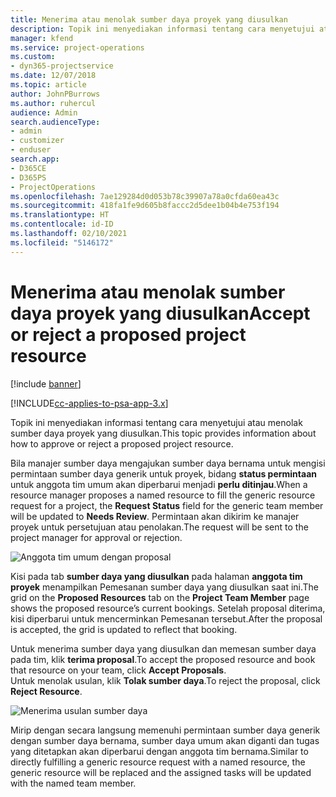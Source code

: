 ```yaml
---
title: Menerima atau menolak sumber daya proyek yang diusulkan
description: Topik ini menyediakan informasi tentang cara menyetujui atau menolak sumber daya proyek yang diusulkan.
manager: kfend
ms.service: project-operations
ms.custom:
- dyn365-projectservice
ms.date: 12/07/2018
ms.topic: article
author: JohnPBurrows
ms.author: ruhercul
audience: Admin
search.audienceType:
- admin
- customizer
- enduser
search.app:
- D365CE
- D365PS
- ProjectOperations
ms.openlocfilehash: 7ae129284d0d053b78c39907a78a0cfda60ea43c
ms.sourcegitcommit: 418fa1fe9d605b8faccc2d5dee1b04b4e753f194
ms.translationtype: HT
ms.contentlocale: id-ID
ms.lasthandoff: 02/10/2021
ms.locfileid: "5146172"
---
```

# <a name="accept-or-reject-a-proposed-project-resource"></a><span data-ttu-id="12635-103">Menerima atau menolak sumber daya proyek yang diusulkan</span><span class="sxs-lookup"><span data-stu-id="12635-103">Accept or reject a proposed project resource</span></span>

[!include [banner](../includes/psa-now-project-operations.md)]

[!INCLUDE[cc-applies-to-psa-app-3.x](../includes/cc-applies-to-psa-app-3x.md)]

<span data-ttu-id="12635-104">Topik ini menyediakan informasi tentang cara menyetujui atau menolak sumber daya proyek yang diusulkan.</span><span class="sxs-lookup"><span data-stu-id="12635-104">This topic provides information about how to approve or reject a proposed project resource.</span></span>

<span data-ttu-id="12635-105">Bila manajer sumber daya mengajukan sumber daya bernama untuk mengisi permintaan sumber daya generik untuk proyek, bidang **status permintaan** untuk anggota tim umum akan diperbarui menjadi **perlu ditinjau**.</span><span class="sxs-lookup"><span data-stu-id="12635-105">When a resource manager proposes a named resource to fill the generic resource request for a project, the **Request Status** field for the generic team member will be updated to **Needs Review**.</span></span> <span data-ttu-id="12635-106">Permintaan akan dikirim ke manajer proyek untuk persetujuan atau penolakan.</span><span class="sxs-lookup"><span data-stu-id="12635-106">The request will be sent to the project manager for approval or rejection.</span></span>

![Anggota tim umum dengan proposal](media/RM-how-to-19.png)

<span data-ttu-id="12635-108">Kisi pada tab **sumber daya yang diusulkan** pada halaman **anggota tim proyek** menampilkan Pemesanan sumber daya yang diusulkan saat ini.</span><span class="sxs-lookup"><span data-stu-id="12635-108">The grid on the **Proposed Resources** tab on the **Project Team Member** page shows the proposed resource’s current bookings.</span></span> <span data-ttu-id="12635-109">Setelah proposal diterima, kisi diperbarui untuk mencerminkan Pemesanan tersebut.</span><span class="sxs-lookup"><span data-stu-id="12635-109">After the proposal is accepted, the grid is updated to reflect that booking.</span></span> 

<span data-ttu-id="12635-110">Untuk menerima sumber daya yang diusulkan dan memesan sumber daya pada tim, klik **terima proposal**.</span><span class="sxs-lookup"><span data-stu-id="12635-110">To accept the proposed resource and book that resource on your team, click **Accept Proposals**.</span></span>  
<span data-ttu-id="12635-111">Untuk menolak usulan, klik **Tolak sumber daya**.</span><span class="sxs-lookup"><span data-stu-id="12635-111">To reject the proposal, click **Reject Resource**.</span></span>

![Menerima usulan sumber daya](media/RM-how-to-20.png) 

<span data-ttu-id="12635-113">Mirip dengan secara langsung memenuhi permintaan sumber daya generik dengan sumber daya bernama, sumber daya umum akan diganti dan tugas yang ditetapkan akan diperbarui dengan anggota tim bernama.</span><span class="sxs-lookup"><span data-stu-id="12635-113">Similar to directly fulfilling a generic resource request with a named resource, the generic resource will be replaced and the assigned tasks will be updated with the named team member.</span></span>
